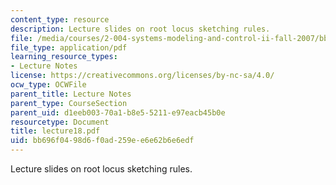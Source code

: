 ```yaml
---
content_type: resource
description: Lecture slides on root locus sketching rules.
file: /media/courses/2-004-systems-modeling-and-control-ii-fall-2007/bb696f0498d6f0ad259ee6e62b6e6edf_lecture18.pdf
file_type: application/pdf
learning_resource_types:
- Lecture Notes
license: https://creativecommons.org/licenses/by-nc-sa/4.0/
ocw_type: OCWFile
parent_title: Lecture Notes
parent_type: CourseSection
parent_uid: d1eeb003-70a1-b8e5-5211-e97eacb45b0e
resourcetype: Document
title: lecture18.pdf
uid: bb696f04-98d6-f0ad-259e-e6e62b6e6edf
---
```

Lecture slides on root locus sketching rules.